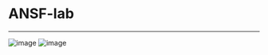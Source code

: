 # ANSF-lab
---
![image](https://github.com/user-attachments/assets/418abd67-a762-4fdb-bc5a-347bc24491ca)
![image](https://github.com/user-attachments/assets/b56eb605-4751-4cc1-a2c7-72dd52e91839)
